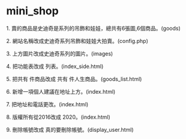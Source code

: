 # mini_shop
<p>1. 賣的商品是史迪奇是系列的吊飾和娃娃，總共有6張圖,6個商品。(goods)</p>
<p>2. 網站名稱改成史迪奇系列吊飾和娃娃大拍賣。(config.php)</p>
<p>3. 上方圖片改成史迪奇系列的圖片。(images)</p>
<p>4. 把功能表改成 列表。(index_side.html)</p>
<p>5. 把共有 件商品改成 共有  件人生商品。(goods_list.html)</p>
<p>6. 新增一項個人建議在地址上方。(index.html)</p>
<p>7. 把地址和電話更改。(index.html)</p>
<p>8. 版權所有從2016改成 2020。(index.html)</p>
<p>9. 刪除帳號改成 真的要刪除帳號。(display_user.html)</p>

